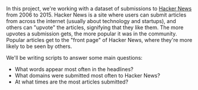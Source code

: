 In this project, we're working with a dataset of submissions to [Hacker News](http://news.ycombinator.com/) from 2006 to 2015. Hacker News is a site where users can submit articles from across the internet (usually about technology and startups), and others can "upvote" the articles, signifying that they like them. The more upvotes a submission gets, the more popular it was in the community. Popular articles get to the "front page" of Hacker News, where they're more likely to be seen by others.

We'll be writing scripts to answer some main questions:

* What words appear most often in the headlines?
* What domains were submitted most often to Hacker News?
* At what times are the most articles submitted?
